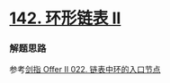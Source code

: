 # [142. 环形链表 II](https://leetcode-cn.com/problems/linked-list-cycle-ii/)

### 解题思路
参考[剑指 Offer II 022. 链表中环的入口节点](https://leetcode-cn.com/problems/c32eOV/)
